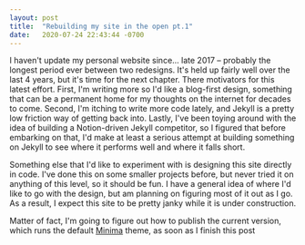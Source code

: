```yaml
---
layout: post
title:  "Rebuilding my site in the open pt.1"
date:   2020-07-24 22:43:44 -0700
---
```

I haven't update my personal website since... late 2017 – probably the longest period ever between two redesigns. It's held up fairly well over the last 4 years, but it's time for the next chapter. There motivators for this latest effort. First, I'm writing more so I'd like a blog-first design, something that can be a permanent home for my thoughts on the internet for decades to come. Second, I'm itching to write more code lately, and Jekyll is a pretty low friction way of getting back into. Lastly, I've been toying around with the idea of building a Notion-driven Jekyll competitor, so I figured that before embarking on that, I'd make at least a serious attempt at building something on Jekyll to see where it performs well and where it falls short.  

Something else that I'd like to experiment with is designing this site directly in code. I've done this on some smaller projects before, but never tried it on anything of this level, so it should be fun. I have a general idea of where I'd like to go with the design, but am planning on figuring most of it out as I go. As a result, I expect this site to be pretty janky while it is under construction. 

Matter of fact, I'm going to figure out how to publish the current version, which runs the default [Minima][minima] theme, as soon as I finish this post

[minima]: https://github.com/jekyll/minima